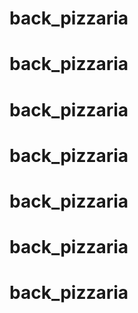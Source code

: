 # back_pizzaria
# back_pizzaria
# back_pizzaria
# back_pizzaria
# back_pizzaria
# back_pizzaria
# back_pizzaria
